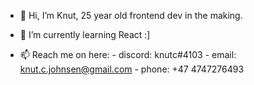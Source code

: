 - 👋 Hi, I’m Knut, 25 year old frontend dev in the making.

- 🌱 I’m currently learning React :] 

- 📫 Reach me on here: 
        - discord: knutc#4103
        - email: knut.c.johnsen@gmail.com
        - phone: +47 4747276493
